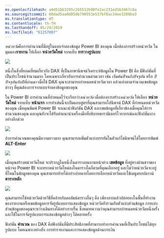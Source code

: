 ```yaml
---
ms.openlocfilehash: a4d51bb3295c2b5512b98fe2ac231ed1b3467c8a
ms.sourcegitcommit: 60dad5aa0d85db790553e537bf8ac34ee3289ba3
ms.translationtype: HT
ms.contentlocale: th-TH
ms.lasthandoff: 05/29/2019
ms.locfileid: "61257007"
---
```

*หน่วยวัด*คือการคำนวณที่มีอยู่ในแบบจำลองข้อมูล Power BI ของคุณ เมื่อต้องการสร้างหน่วยวัด ในมุมมอง**รายงาน** ให้เลือก **หน่วยวัดใหม่** จากแท็บ **การวางรูปแบบ**

![](media/2-5-create-calculated-measures/2-5_1.png)

หนึ่งในสิ่งที่ยอดเยี่ยมเกี่ยวกับ DAX ที่เป็นภาษานิพจน์วิเคราะห์ข้อมูลใน Power BI คือ มีฟังก์ชันที่เป็นประโยชน์จำนวนมาก โดยเฉพาะเกี่ยวกับการคำนวณตามเวลา เช่น *เริ่มต้นปีจนถึงปัจจุบัน* หรือ *ปีปัจจุบันกับปีที่ผ่านมา* เมื่อใช้ DAX คุณจะสามารถกำหนดหน่วยวัดเวลา แล้วแบ่งตามจำนวนเขตข้อมูลต่างๆ ที่คุณต้องการจากแบบจำลองข้อมูลของคุณ

ใน Power BI การคำนวณที่กำหนดไว้จะเรียกว่า*หน่วยวัด* เมื่อต้องการสร้าง*หน่วยวัด* ให้เลือก **หน่วยวัดใหม่** จากแท็บ **หน้าแรก** การทำเช่นนี้จะเปิดแถบสูตรที่คุณสามารถใส่นิพจน์ DAX ที่กำหนดหน่วยวัดของคุณ เมื่อคุณพิมพ์ Power BI จะแนะนำฟังก์ชัน DAX และเขตข้อมูลที่เกี่ยวข้องเมื่อคุณใส่การคำนวณของคุณ และคุณยังจะได้รับคำแนะนำเครื่องมือที่อธิบายพารามิเตอร์ไวยากรณ์และฟังก์ชันบางอย่างอีกด้วย

![](media/2-5-create-calculated-measures/2-5_2.png)

ถ้าการคำนวณของคุณมีความยาวมาก คุณสามารถเพิ่มตัวแบ่งบรรทัดในตัวแก้ไขนิพจน์ได้โดยการพิมพ์ **ALT-Enter**

![](media/2-5-create-calculated-measures/2-5_3.png)

เมื่อคุณสร้างหน่วยวัดใหม่ จะปรากฏในหนึ่งในตารางบนบานหน้าต่าง **เขตข้อมูล** ที่อยู่ทางด้านขวาของหน้าจอ Power BI จะแทรกหน่วยวัดใหม่ลงในตารางใดก็ตามที่คุณเลือกอยู่ และไม่ว่าหน่วยวัดจะอยู่ที่ไหนในข้อมูลของคุณ คุณสามารถย้ายได้อย่างง่ายดายโดยการเลือกหน่วยวัดและใช้เมนูดรอปดาวน์ **ตารางหลัก**

![](media/2-5-create-calculated-measures/2-5_4.png)

คุณสามารถใช้หน่วยวัดด้วยวิธีที่คล้ายกับคอลัมน์ตารางอื่นๆ คือ เพียงลากแล้วปล่อยลงในพื้นที่ทำงานของรายงานหรือเขตข้อมูลการจัดรูปแบบการแสดงข้อมูล หน่วยวัดยังรวมกับตัวแบ่งส่วนข้อมูล การแบ่งส่วนข้อมูลของคุณระหว่างเดินทางได้อย่างราบรื่น ซึ่งหมายความว่าคุณสามารถกำหนดหน่วยวัดหนึ่งครั้ง และใช้ในการจัดรูปแบบการแสดงข้อมูลต่างๆ ได้หลายครั้ง

ฟังก์ชัน **คำนวณ** ของ DAX คือฟังก์ชันที่มีประสิทธิภาพที่สามารถทำการคำนวณที่เป็นประโยชน์ได้ทุกรูปแบบ โดยเฉพาะอย่างยิ่ง การทำรายงานและการแสดงข้อมูลด้านการเงิน

